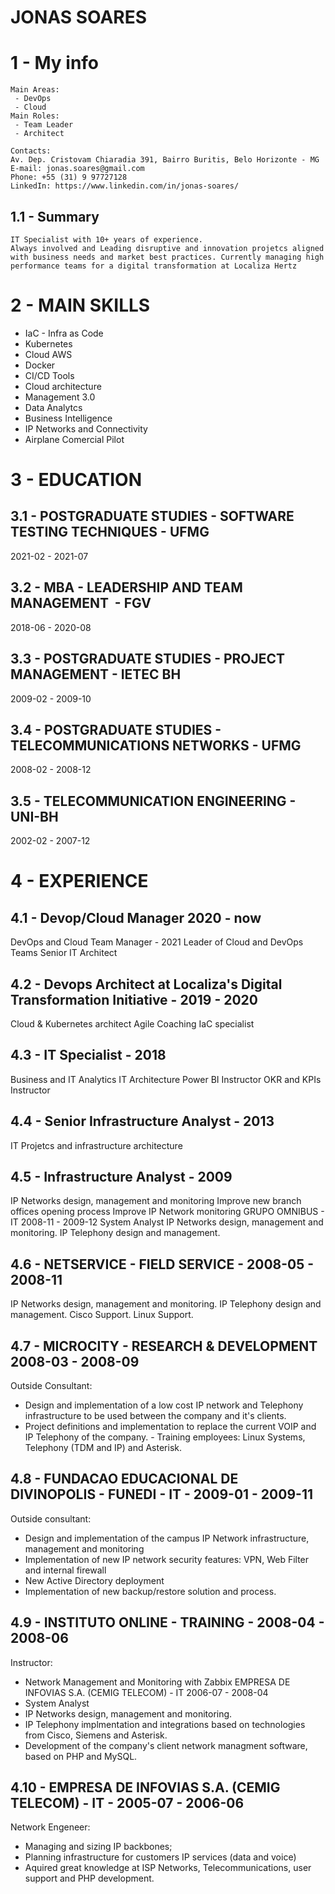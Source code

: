# JONAS SOARES

# 1 - My info
```
Main Areas: 
 - DevOps
 - Cloud
Main Roles: 
 - Team Leader 
 - Architect

Contacts:
Av. Dep. Cristovam Chiaradia 391, Bairro Buritis, Belo Horizonte - MG
E-mail: jonas.soares@gmail.com
Phone: +55 (31) 9 97727128
LinkedIn: https://www.linkedin.com/in/jonas-soares/
```

## 1.1 - Summary
```
IT Specialist with 10+ years of experience.  
Always involved and Leading disruptive and innovation projetcs aligned with business needs and market best practices. Currently managing high performance teams for a digital transformation at Localiza Hertz 
```

# 2 - MAIN SKILLS
- IaC - Infra as Code
- Kubernetes
- Cloud AWS
- Docker
- CI/CD Tools
- Cloud architecture
- Management 3.0
- Data Analytcs 
- Business Intelligence
- IP Networks and Connectivity
- Airplane Comercial Pilot


# 3 - EDUCATION

## 3.1 - POSTGRADUATE STUDIES - SOFTWARE TESTING TECHNIQUES - UFMG
2021-02 - 2021-07

## 3.2 - MBA - LEADERSHIP AND TEAM MANAGEMENT  - FGV
2018-06 - 2020-08

## 3.3 - POSTGRADUATE STUDIES - PROJECT MANAGEMENT - IETEC BH
2009-02 - 2009-10

## 3.4 - POSTGRADUATE STUDIES - TELECOMMUNICATIONS NETWORKS - UFMG
2008-02 - 2008-12

## 3.5 - TELECOMMUNICATION ENGINEERING - UNI-BH
2002-02 - 2007-12


# 4 - EXPERIENCE

## 4.1 - Devop/Cloud Manager 2020 - now
DevOps and Cloud Team Manager - 2021
Leader of Cloud and DevOps Teams
Senior IT Architect


## 4.2 - Devops Architect at Localiza's Digital Transformation Initiative - 2019 - 2020
Cloud & Kubernetes architect
Agile Coaching
IaC specialist


## 4.3 - IT Specialist - 2018
Business and IT Analytics
IT Architecture
Power BI Instructor
OKR and KPIs Instructor


## 4.4 - Senior Infrastructure Analyst - 2013
IT Projetcs and infrastructure architecture


## 4.5 - Infrastructure Analyst - 2009
IP Networks design, management and monitoring
Improve new branch offices opening process
Improve IP Network monitoring
GRUPO OMNIBUS - IT
2008-11 - 2009-12
System Analyst
IP Networks design, management and monitoring.
IP Telephony design and management.


## 4.6 - NETSERVICE - FIELD SERVICE - 2008-05 - 2008-11
IP Networks design, management and monitoring.
IP Telephony design and management.
Cisco Support.
Linux Support.


## 4.7 - MICROCITY - RESEARCH & DEVELOPMENT 2008-03 - 2008-09
Outside Consultant:
- Design and implementation of a low cost IP network and Telephony infrastructure to be used between the company and it's clients.
- Project definitions and implementation to replace the current VOIP and IP Telephony of the company.
- Training employees: Linux Systems, Telephony (TDM and IP) and Asterisk.


## 4.8 - FUNDACAO EDUCACIONAL DE DIVINOPOLIS - FUNEDI - IT - 2009-01 - 2009-11
Outside consultant: 
- Design and implementation of the campus IP Network infrastructure, management and monitoring
- Implementation of new IP network security features: VPN, Web Filter and internal firewall
- New Active Directory deployment
- Implementation of new backup/restore solution and process.


## 4.9 - INSTITUTO ONLINE - TRAINING - 2008-04 - 2008-06
Instructor:
- Network Management and Monitoring with Zabbix
  EMPRESA DE INFOVIAS S.A. (CEMIG TELECOM) - IT
  2006-07 - 2008-04
- System Analyst
- IP Networks design, management and monitoring.
- IP Telephony implmentation and integrations based on technologies from Cisco, Siemens and Asterisk.
- Development of the company&#39;s client network managment software, based on PHP and MySQL.


## 4.10 - EMPRESA DE INFOVIAS S.A. (CEMIG TELECOM) - IT - 2005-07 - 2006-06
Network Engeneer:
- Managing and sizing IP backbones;
- Planning infrastructure for customers IP services (data and voice)
- Aquired great knowledge at ISP Networks, Telecommunications, user support and PHP development.
